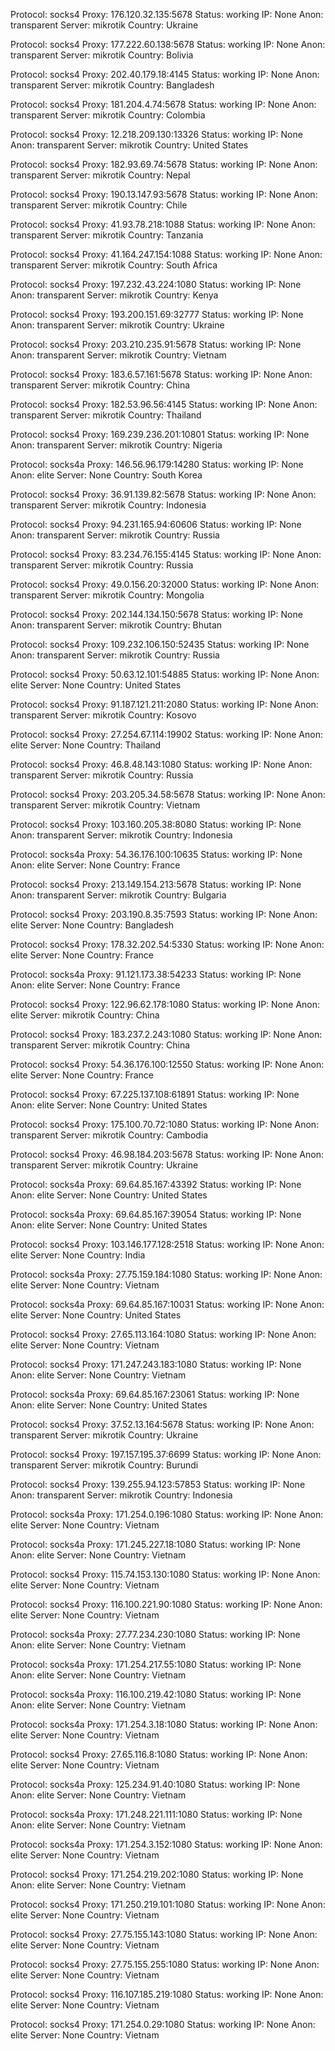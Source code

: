 Protocol: socks4
Proxy: 176.120.32.135:5678
Status: working
IP: None
Anon: transparent
Server: mikrotik
Country: Ukraine

Protocol: socks4
Proxy: 177.222.60.138:5678
Status: working
IP: None
Anon: transparent
Server: mikrotik
Country: Bolivia

Protocol: socks4
Proxy: 202.40.179.18:4145
Status: working
IP: None
Anon: transparent
Server: mikrotik
Country: Bangladesh

Protocol: socks4
Proxy: 181.204.4.74:5678
Status: working
IP: None
Anon: transparent
Server: mikrotik
Country: Colombia

Protocol: socks4
Proxy: 12.218.209.130:13326
Status: working
IP: None
Anon: transparent
Server: mikrotik
Country: United States

Protocol: socks4
Proxy: 182.93.69.74:5678
Status: working
IP: None
Anon: transparent
Server: mikrotik
Country: Nepal

Protocol: socks4
Proxy: 190.13.147.93:5678
Status: working
IP: None
Anon: transparent
Server: mikrotik
Country: Chile

Protocol: socks4
Proxy: 41.93.78.218:1088
Status: working
IP: None
Anon: transparent
Server: mikrotik
Country: Tanzania

Protocol: socks4
Proxy: 41.164.247.154:1088
Status: working
IP: None
Anon: transparent
Server: mikrotik
Country: South Africa

Protocol: socks4
Proxy: 197.232.43.224:1080
Status: working
IP: None
Anon: transparent
Server: mikrotik
Country: Kenya

Protocol: socks4
Proxy: 193.200.151.69:32777
Status: working
IP: None
Anon: transparent
Server: mikrotik
Country: Ukraine

Protocol: socks4
Proxy: 203.210.235.91:5678
Status: working
IP: None
Anon: transparent
Server: mikrotik
Country: Vietnam

Protocol: socks4
Proxy: 183.6.57.161:5678
Status: working
IP: None
Anon: transparent
Server: mikrotik
Country: China

Protocol: socks4
Proxy: 182.53.96.56:4145
Status: working
IP: None
Anon: transparent
Server: mikrotik
Country: Thailand

Protocol: socks4
Proxy: 169.239.236.201:10801
Status: working
IP: None
Anon: transparent
Server: mikrotik
Country: Nigeria

Protocol: socks4a
Proxy: 146.56.96.179:14280
Status: working
IP: None
Anon: elite
Server: None
Country: South Korea

Protocol: socks4
Proxy: 36.91.139.82:5678
Status: working
IP: None
Anon: transparent
Server: mikrotik
Country: Indonesia

Protocol: socks4
Proxy: 94.231.165.94:60606
Status: working
IP: None
Anon: transparent
Server: mikrotik
Country: Russia

Protocol: socks4
Proxy: 83.234.76.155:4145
Status: working
IP: None
Anon: transparent
Server: mikrotik
Country: Russia

Protocol: socks4
Proxy: 49.0.156.20:32000
Status: working
IP: None
Anon: transparent
Server: mikrotik
Country: Mongolia

Protocol: socks4
Proxy: 202.144.134.150:5678
Status: working
IP: None
Anon: transparent
Server: mikrotik
Country: Bhutan

Protocol: socks4
Proxy: 109.232.106.150:52435
Status: working
IP: None
Anon: transparent
Server: mikrotik
Country: Russia

Protocol: socks4
Proxy: 50.63.12.101:54885
Status: working
IP: None
Anon: elite
Server: None
Country: United States

Protocol: socks4
Proxy: 91.187.121.211:2080
Status: working
IP: None
Anon: transparent
Server: mikrotik
Country: Kosovo

Protocol: socks4
Proxy: 27.254.67.114:19902
Status: working
IP: None
Anon: elite
Server: None
Country: Thailand

Protocol: socks4
Proxy: 46.8.48.143:1080
Status: working
IP: None
Anon: transparent
Server: mikrotik
Country: Russia

Protocol: socks4
Proxy: 203.205.34.58:5678
Status: working
IP: None
Anon: transparent
Server: mikrotik
Country: Vietnam

Protocol: socks4
Proxy: 103.160.205.38:8080
Status: working
IP: None
Anon: transparent
Server: mikrotik
Country: Indonesia

Protocol: socks4a
Proxy: 54.36.176.100:10635
Status: working
IP: None
Anon: elite
Server: None
Country: France

Protocol: socks4
Proxy: 213.149.154.213:5678
Status: working
IP: None
Anon: transparent
Server: mikrotik
Country: Bulgaria

Protocol: socks4
Proxy: 203.190.8.35:7593
Status: working
IP: None
Anon: elite
Server: None
Country: Bangladesh

Protocol: socks4
Proxy: 178.32.202.54:5330
Status: working
IP: None
Anon: elite
Server: None
Country: France

Protocol: socks4a
Proxy: 91.121.173.38:54233
Status: working
IP: None
Anon: elite
Server: None
Country: France

Protocol: socks4
Proxy: 122.96.62.178:1080
Status: working
IP: None
Anon: elite
Server: mikrotik
Country: China

Protocol: socks4
Proxy: 183.237.2.243:1080
Status: working
IP: None
Anon: transparent
Server: mikrotik
Country: China

Protocol: socks4
Proxy: 54.36.176.100:12550
Status: working
IP: None
Anon: elite
Server: None
Country: France

Protocol: socks4
Proxy: 67.225.137.108:61891
Status: working
IP: None
Anon: elite
Server: None
Country: United States

Protocol: socks4
Proxy: 175.100.70.72:1080
Status: working
IP: None
Anon: transparent
Server: mikrotik
Country: Cambodia

Protocol: socks4
Proxy: 46.98.184.203:5678
Status: working
IP: None
Anon: transparent
Server: mikrotik
Country: Ukraine

Protocol: socks4a
Proxy: 69.64.85.167:43392
Status: working
IP: None
Anon: elite
Server: None
Country: United States

Protocol: socks4a
Proxy: 69.64.85.167:39054
Status: working
IP: None
Anon: elite
Server: None
Country: United States

Protocol: socks4
Proxy: 103.146.177.128:2518
Status: working
IP: None
Anon: elite
Server: None
Country: India

Protocol: socks4a
Proxy: 27.75.159.184:1080
Status: working
IP: None
Anon: elite
Server: None
Country: Vietnam

Protocol: socks4a
Proxy: 69.64.85.167:10031
Status: working
IP: None
Anon: elite
Server: None
Country: United States

Protocol: socks4
Proxy: 27.65.113.164:1080
Status: working
IP: None
Anon: elite
Server: None
Country: Vietnam

Protocol: socks4
Proxy: 171.247.243.183:1080
Status: working
IP: None
Anon: elite
Server: None
Country: Vietnam

Protocol: socks4a
Proxy: 69.64.85.167:23061
Status: working
IP: None
Anon: elite
Server: None
Country: United States

Protocol: socks4
Proxy: 37.52.13.164:5678
Status: working
IP: None
Anon: transparent
Server: mikrotik
Country: Ukraine

Protocol: socks4
Proxy: 197.157.195.37:6699
Status: working
IP: None
Anon: transparent
Server: mikrotik
Country: Burundi

Protocol: socks4
Proxy: 139.255.94.123:57853
Status: working
IP: None
Anon: transparent
Server: mikrotik
Country: Indonesia

Protocol: socks4a
Proxy: 171.254.0.196:1080
Status: working
IP: None
Anon: elite
Server: None
Country: Vietnam

Protocol: socks4a
Proxy: 171.245.227.18:1080
Status: working
IP: None
Anon: elite
Server: None
Country: Vietnam

Protocol: socks4
Proxy: 115.74.153.130:1080
Status: working
IP: None
Anon: elite
Server: None
Country: Vietnam

Protocol: socks4
Proxy: 116.100.221.90:1080
Status: working
IP: None
Anon: elite
Server: None
Country: Vietnam

Protocol: socks4a
Proxy: 27.77.234.230:1080
Status: working
IP: None
Anon: elite
Server: None
Country: Vietnam

Protocol: socks4a
Proxy: 171.254.217.55:1080
Status: working
IP: None
Anon: elite
Server: None
Country: Vietnam

Protocol: socks4a
Proxy: 116.100.219.42:1080
Status: working
IP: None
Anon: elite
Server: None
Country: Vietnam

Protocol: socks4a
Proxy: 171.254.3.18:1080
Status: working
IP: None
Anon: elite
Server: None
Country: Vietnam

Protocol: socks4
Proxy: 27.65.116.8:1080
Status: working
IP: None
Anon: elite
Server: None
Country: Vietnam

Protocol: socks4a
Proxy: 125.234.91.40:1080
Status: working
IP: None
Anon: elite
Server: None
Country: Vietnam

Protocol: socks4a
Proxy: 171.248.221.111:1080
Status: working
IP: None
Anon: elite
Server: None
Country: Vietnam

Protocol: socks4a
Proxy: 171.254.3.152:1080
Status: working
IP: None
Anon: elite
Server: None
Country: Vietnam

Protocol: socks4
Proxy: 171.254.219.202:1080
Status: working
IP: None
Anon: elite
Server: None
Country: Vietnam

Protocol: socks4
Proxy: 171.250.219.101:1080
Status: working
IP: None
Anon: elite
Server: None
Country: Vietnam

Protocol: socks4
Proxy: 27.75.155.143:1080
Status: working
IP: None
Anon: elite
Server: None
Country: Vietnam

Protocol: socks4
Proxy: 27.75.155.255:1080
Status: working
IP: None
Anon: elite
Server: None
Country: Vietnam

Protocol: socks4
Proxy: 116.107.185.219:1080
Status: working
IP: None
Anon: elite
Server: None
Country: Vietnam

Protocol: socks4
Proxy: 171.254.0.29:1080
Status: working
IP: None
Anon: elite
Server: None
Country: Vietnam


